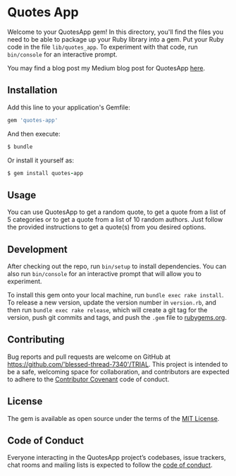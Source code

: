 # Quotes App
Welcome to your QuotesApp gem! In this directory, you'll find the files you need to be able to package up your Ruby library into a gem. Put your Ruby code in the file `lib/quotes_app`. To experiment with that code, run `bin/console` for an interactive prompt.

You may find a blog post my Medium blog post for QuotesApp [here](https://medium.com/swlh/object-oriented-ruby-and-my-first-ruby-project-quotes-app-d47cec3585f1).

## Installation
Add this line to your application's Gemfile:

```ruby
gem 'quotes-app'
```

And then execute:
```ruby
$ bundle
```

Or install it yourself as:
```ruby
$ gem install quotes-app
```

## Usage
You can use QuotesApp to get a random quote, to get a quote from a list of 5 categories or to get a quote from a list of 10 random authors. Just follow the provided instructions to get a quote(s) from you desired options. 

## Development
After checking out the repo, run `bin/setup` to install dependencies. You can also run `bin/console` for an interactive prompt that will allow you to experiment.

To install this gem onto your local machine, run `bundle exec rake install`. To release a new version, update the version number in `version.rb`, and then run `bundle exec rake release`, which will create a git tag for the version, push git commits and tags, and push the `.gem` file to [rubygems.org](https://rubygems.org).

## Contributing
Bug reports and pull requests are welcome on GitHub at https://github.com/'blessed-thread-7340'/TRIAL. This project is intended to be a safe, welcoming space for collaboration, and contributors are expected to adhere to the [Contributor Covenant](http://contributor-covenant.org) code of conduct.

## License
The gem is available as open source under the terms of the [MIT License](https://opensource.org/licenses/MIT).

## Code of Conduct
Everyone interacting in the QuotesApp project’s codebases, issue trackers, chat rooms and mailing lists is expected to follow the [code of conduct](https://github.com/'blessed-thread-7340'/TRIAL/blob/master/CODE_OF_CONDUCT.md).
